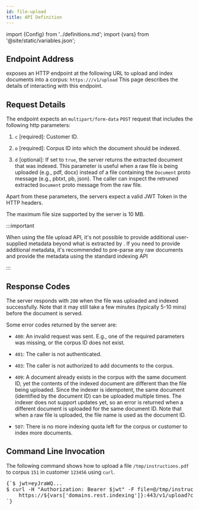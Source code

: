 ```yaml
---
id: file-upload
title: API Definition
---
```


import {Config} from '../definitions.md';
import {vars} from '@site/static/variables.json';

## Endpoint Address

<Config v="names.product"/> exposes an HTTP endpoint at the following URL
to upload and index documents into a corpus:
<code>https://<Config v="domains.rest.indexing"/>/v1/upload</code>
This page describes the details
of interacting with this endpoint.

## Request Details

The endpoint expects an `multipart/form-data` `POST` request that includes the
following http parameters:

1.  `c` [required]: Customer ID.

2.  `o` [required]: Corpus ID into which the document should be indexed.

3.  `d` [optional]: If set to `true`, the server returns the extracted
document that was indexed. This parameter is useful when a raw file is
being uploaded (e.g., pdf, docx) instead of a file containing the
`Document` proto message (e.g., pbtxt, pb, json). The caller can inspect
the retruned extracted `Document` proto message from the raw file.

Apart from these parameters, the servers expect a valid JWT Token in the HTTP
headers.

The maximum file size supported by the server is 10 MB.

:::important

When using the file upload API, it's not possible to provide additional
user-supplied metadata beyond what is extracted by <Config v="names.product"/>.
If you need to provide additional metadata, it's recommended to pre-parse
any raw documents and provide the metadata using the standard indexing API

:::

## Response Codes

The server responds with `200` when the file was uploaded and indexed
successfully. Note that it may still take a few minutes (typically 5-10 mins)
before the document is served.

Some error codes returned by the server are:

-  `400`: An invalid request was sent. E.g., one of the required parameters
was missing, or the corpus ID does not exist.

-  `401`: The caller is not authenticated.

-  `403`: The caller is not authorized to add documents to the corpus.

-  `409`: A document already exists in the corpus with the same document ID,
yet the contents of the indexed document are different than the file being
uploaded. Since the indexer is idempotent, the same document (identified by
the document ID) can be uploaded multiple times. The indexer does not support
updates yet, so an error is returned when a different document is uploaded for
the same document ID. Note that when a raw file is uploaded, the file name is
used as the document ID.

-  `507`: There is no more indexing quota left for the corpus or customer to
index more documents.

## Command Line Invocation

The following command shows how to upload a file `/tmp/instructions.pdf` to
corpus `151` in customer `123456` using `curl`.
<pre>
{`$ jwt=eyJraWQ...
$ curl -H "Authorization: Bearer $jwt" -F file=@/tmp/instructions.pdf \\
    https://${vars['domains.rest.indexing']}:443/v1/upload?c=123456\&o=151
`}
</pre>